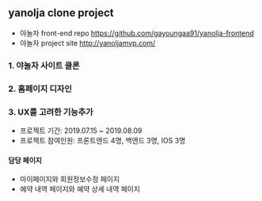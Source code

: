 ## yanolja clone project 
- 야놀자 front-end repo https://github.com/gayoungaa91/yanolja-frontend
- 야놀자 project site http://yanoljamvp.com/

### 1. 야놀자 사이트 클론
### 2. 홈페이지 디자인 
### 3. UX를 고려한 기능추가
- 프로젝트 기간: 2019.07.15 ~ 2019.08.09
- 프로젝트 참여인원: 프론트엔드 4명, 백엔드 3명, IOS 3명

#### 담당 페이지
- 마이페이지와 회원정보수정 페이지
- 예약 내역 페이지와 예약 상세 내역 페이지
